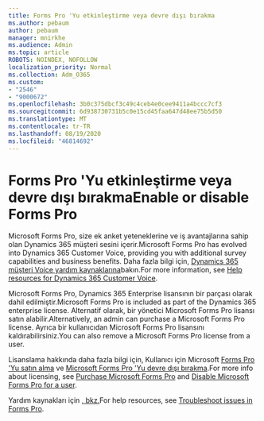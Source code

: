 ```yaml
---
title: Forms Pro 'Yu etkinleştirme veya devre dışı bırakma
ms.author: pebaum
author: pebaum
manager: mnirkhe
ms.audience: Admin
ms.topic: article
ROBOTS: NOINDEX, NOFOLLOW
localization_priority: Normal
ms.collection: Adm_O365
ms.custom:
- "2546"
- "9000672"
ms.openlocfilehash: 3b0c375dbcf3c49c4ceb4e0cee9411a4bccc7cf3
ms.sourcegitcommit: 6d938730731b5c0e15cd45faa647d48ee75b5d50
ms.translationtype: MT
ms.contentlocale: tr-TR
ms.lasthandoff: 08/19/2020
ms.locfileid: "46814692"
---
```

# <a name="enable-or-disable-forms-pro"></a><span data-ttu-id="5b5cc-102">Forms Pro 'Yu etkinleştirme veya devre dışı bırakma</span><span class="sxs-lookup"><span data-stu-id="5b5cc-102">Enable or disable Forms Pro</span></span>

<span data-ttu-id="5b5cc-103">Microsoft Forms Pro, size ek anket yeteneklerine ve iş avantajlarına sahip olan Dynamics 365 müşteri sesini içerir.</span><span class="sxs-lookup"><span data-stu-id="5b5cc-103">Microsoft Forms Pro has evolved into Dynamics 365 Customer Voice, providing you with additional survey capabilities and business benefits.</span></span> <span data-ttu-id="5b5cc-104">Daha fazla bilgi için, [Dynamics 365 müşteri Voice yardım kaynaklarına](https://go.microsoft.com/fwlink/p/?linkid=2128357)bakın.</span><span class="sxs-lookup"><span data-stu-id="5b5cc-104">For more information, see [Help resources for Dynamics 365 Customer Voice](https://go.microsoft.com/fwlink/p/?linkid=2128357).</span></span>  

<span data-ttu-id="5b5cc-105">Microsoft Forms Pro, Dynamics 365 Enterprise lisansının bir parçası olarak dahil edilmiştir.</span><span class="sxs-lookup"><span data-stu-id="5b5cc-105">Microsoft Forms Pro is included as part of the Dynamics 365 enterprise license.</span></span> <span data-ttu-id="5b5cc-106">Alternatif olarak, bir yönetici Microsoft Forms Pro lisansı satın alabilir.</span><span class="sxs-lookup"><span data-stu-id="5b5cc-106">Alternatively, an admin can purchase a Microsoft Forms Pro license.</span></span> <span data-ttu-id="5b5cc-107">Ayrıca bir kullanıcıdan Microsoft Forms Pro lisansını kaldırabilirsiniz.</span><span class="sxs-lookup"><span data-stu-id="5b5cc-107">You can also remove a Microsoft Forms Pro license from a user.</span></span>  

<span data-ttu-id="5b5cc-108">Lisanslama hakkında daha fazla bilgi için, Kullanıcı için Microsoft [Forms Pro 'Yu satın alma](https://docs.microsoft.com/forms-pro/purchase#purchase-microsoft-forms-pro-for-users-in-a-dynamics-365-tenant) ve [Microsoft Forms Pro 'Yu devre dışı bırakma](https://docs.microsoft.com/forms-pro/purchase#disable-microsoft-forms-pro-for-a-user-1).</span><span class="sxs-lookup"><span data-stu-id="5b5cc-108">For more info about licensing, see [Purchase Microsoft Forms Pro](https://docs.microsoft.com/forms-pro/purchase#purchase-microsoft-forms-pro-for-users-in-a-dynamics-365-tenant) and [Disable Microsoft Forms Pro for a user](https://docs.microsoft.com/forms-pro/purchase#disable-microsoft-forms-pro-for-a-user-1).</span></span>
  
<span data-ttu-id="5b5cc-109">Yardım kaynakları için [, bkz.](https://docs.microsoft.com/forms-pro/troubleshoot)</span><span class="sxs-lookup"><span data-stu-id="5b5cc-109">For help resources, see [Troubleshoot issues in Forms Pro](https://docs.microsoft.com/forms-pro/troubleshoot).</span></span>